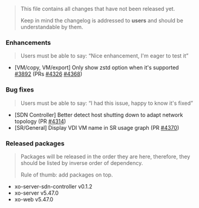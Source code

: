 > This file contains all changes that have not been released yet.
>
> Keep in mind the changelog is addressed to **users** and should be
> understandable by them.

### Enhancements

> Users must be able to say: “Nice enhancement, I'm eager to test it”

- [VM/copy, VM/export] Only show zstd option when it's supported [#3892](https://github.com/vatesfr/xen-orchestra/issues/3892) (PRs [#4326](https://github.com/vatesfr/xen-orchestra/pull/4326) [#4368](https://github.com/vatesfr/xen-orchestra/pull/4368))

### Bug fixes

> Users must be able to say: “I had this issue, happy to know it's fixed”

- [SDN Controller] Better detect host shutting down to adapt network topology (PR [#4314](https://github.com/vatesfr/xen-orchestra/pull/4314))
- [SR/General] Display VDI VM name in SR usage graph (PR [#4370](https://github.com/vatesfr/xen-orchestra/pull/4370))

### Released packages

> Packages will be released in the order they are here, therefore, they should
> be listed by inverse order of dependency.
>
> Rule of thumb: add packages on top.

- xo-server-sdn-controller v0.1.2
- xo-server v5.47.0
- xo-web v5.47.0
